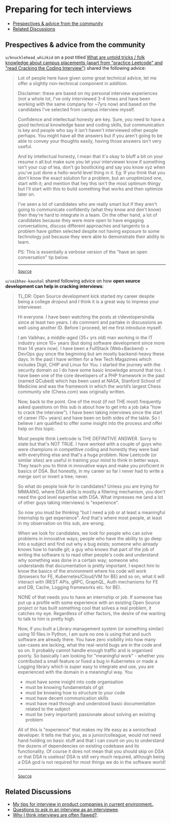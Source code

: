 <!-- omit from toc -->
# Preparing for tech interviews

- [Prespectives \& advice from the community](#prespectives--advice-from-the-community)
- [Related Discussions](#related-discussions)

## Prespectives & advice from the community

`u/knucklehead_whizkid` on a post titled [What are untold tricks / folk knowledge about campus placements (apart from "practice Leetcode" and "read Cracking the Coding Interview")](https://www.reddit.com/r/developersIndia/comments/qiupil/what_are_untold_tricks_folk_knowledge_about/) shared the following advice:

<blockquote>

Lot of people here have given some great technical advice, let me offer a slightly non-technical component in addition.

Disclaimer: these are based on my personal interview experiences (not a whole lot, I've only interviewed 3-4 times and have been working with the same company for ~7yrs now) and based on the candidates I've selected from campus interview myself.

Confidence and intellectual honesty are key. Sure, you need to have a good technical knowledge base and coding skills, but communication is key and people who say it isn't haven't interviewed other people perhaps. You might have all the answers but if you aren't going to be able to convey your thoughts easily, having those answers isn't very useful.

And by intellectual honesty, I mean that it's okay to bluff a bit on your resume n all but make sure you let your interviewer know if something isn't your cup of tea, don't go bootlicking and say you know xyz when you've just done a hello-world level thing in it. Eg: If you think that you don't know the exact solution for a problem, but an unoptimized one, start with it; and mention that hey this isn't the most optimum thingy but I'll start with this to build something that works and then optimize later on.

I've seen a lot of candidates who are really smart but if they aren't going to communicate confidently (what they know and don't know) then they're hard to integrate in a team. On the other hand, a lot of candidates because they were more open to have engaging conversations, discuss different approaches and tangents to a problem have gotten selected despite not having exposure to some technology just because they were able to demonstrate their ability to learn.

PS: This is essentially a verbose version of the "have an open conversation" tip below.

---

[`Source`](https://www.reddit.com/r/developersIndia/comments/qiupil/comment/himagga/?utm_source=share&utm_medium=web3x&utm_name=web3xcss&utm_term=1&utm_content=share_button)

</blockquote>

`u/vaibhav-kaushal` shared following advice on how **open source development can help in cracking interviews**:

<blockquote>

TL;DR: Open Source development kick started my career despite being a college dropout and I think it is a great way to impress your interviewer.

Hi everyone. I have been watching the posts at r/developersindia since at least two years. I do comment and partake in discussions as well using another ID. Before I proceed, let me first introduce myself.

I am Vaibhav, a middle-aged (35+ yrs old) man working in the IT industry since 10+ years (but doing software development since more than 14 years now). I have been a FullStack (Web+Backend) + DevOps guy since the beginning but am mostly backend-heavy these days. In the past I have written for a few Tech Magazines which includes Digit, CHIP and Linux for You. I started the journey with the security domain so I do have some basic knowledge around that too. I have been one of the core developers of a PHP framework in the past (named QCubed) which has been used at NASA, Stanford School of Medicine and was the framework in which the world’s largest Chess community site (Chess.com) was originally written.

Now, back to the point. One of the most (if not THE most) frequently asked questions on this sub is about how to get into a job (aka "how to crack the interview"). I have been taking interviews since the start of career (10+ years) and have been on both sides of the table. So I believe I am qualified to offer some insight into the process and offer help on this topic.

Most people think Leetcode is THE DEFINITIVE ANSWER. Sorry to state but that's NOT TRUE. I have worked with a couple of guys who were champions in competitive coding and honestly they were bad with everything else and that's a huge problem. Now Leetcode (or similar sites) are useful in training your mind to think in better ways. They teach you to think in innovative ways and make you proficient in basics of DSA. But honestly, in my career so far I never had to write a merge sort or invert a tree; never.

So what do people look for in candidates? Unless you are trying for MMAANG, where DSA skills is mostly a filtering mechanism, you don't need the god level expertise with DSA. What impresses me (and a lot of other guys taking interviews) is "experience".

So now you must be thinking "but I need a job or at least a meaningful internship to get experience". And that's where most people, at least in my observation on this sub, are wrong.

When we look for candidates, we look for people who can solve problems in innovative ways; people who have the ability to go deep into a subject and find out why a bug exists; someone who already knows how to handle git; a guy who knows that part of the job of writing the software is to read other people's code and understand why something was done in a certain way; someone who understands that documentation is pretty important. I expect him to know the basics of the environment where his code will work (browsers for FE, Kubernetes/Cloud/VM for BE) and so on, what it will interact with (REST APIs, gRPC, GraphQL, Auth mechanisms for FE and DB, Cache, Logging frameworks etc. for BE).

NONE of that needs you to have an internship or job. If someone has put up a profile with some experience with an existing Open Source project or has built something cool that solves a real problem, it catches my eye. Regardless of other factors, the desire of me wanting to talk to him is pretty high.

Now, if you built a Library management system (or something similar) using 10 files in Python, I am sure no one is using that and such software are already there. You have zero visibility into how many use-cases are lacking, what the real-world bugs are in the code and so on. It probably cannot handle enough traffic and is organised poorly. So basically I am looking for "meaningful work" - whether you contributed a small feature or fixed a bug in Kubernetes or made a Logging library which is super easy to integrate and use, you are experienced with the domain in a meaningful way. You

- must have some insight into code organisation
- must be knowing fundamentals of git
- must be knowing how to structure to your code
- must have decent communication skills
- must have read through and understood basic documentation related to the subject
- must be (very important) passionate about solving an existing problem

All of this is "experience" that makes my life easy as a senior/lead developer. It tells me that you, as a junior/colleague, would not need hand holding on basic stuff and that I can count on you to understand the dozens of dependencies on existing codebase and its functionality. Of course it does not mean that you should skip on DSA or that DSA is useless! DSA is still very much required, although being a DSA god is not required for most things we do in the software world!

---

[`Source`](https://www.reddit.com/r/developersIndia/comments/16cgfy7/the_nonleetcode_answer_to_how_do_i_crack_the/)

</blockquote>

## Related Discussions

- [My tips for interview in product companies in current environment.](https://www.reddit.com/r/developersIndia/comments/1ao43zj/my_tips_for_interview_in_product_companies_in/).
- [Questions to ask in an interview as an interviewee](https://www.reddit.com/r/developersIndia/comments/v97dbf/questions_to_ask_in_an_interview_as_an_interviewee/).
- [Why I think interviews are often flawed?](https://www.reddit.com/r/developersIndia/comments/197xupt/why_i_think_interviews_are_often_flawed/).
